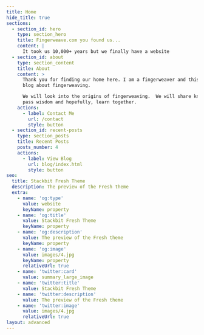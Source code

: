```yaml
---
title: Home
hide_title: true
sections:
  - section_id: hero
    type: section_hero
    title: Fingerweave.com you found us...
    content: |
      It took us 10,000+ years but we finally have a website
  - section_id: about
    type: section_content
    title: About
    content: >
      Thank you for finding our home here. I am a fingerweaver and this is a
      blog about fingerweaving. 

      We will look into the origins of fingerweaving.  We will share knowledge,
      pass wisdom and hopefully, learn together.
    actions:
      - label: Contact Me
        url: /contact
        style: button
  - section_id: recent-posts
    type: section_posts
    title: Recent Posts
    posts_number: 4
    actions:
      - label: View Blog
        url: blog/index.html
        style: button
seo:
  title: Stackbit Fresh Theme
  description: The preview of the Fresh theme
  extra:
    - name: 'og:type'
      value: website
      keyName: property
    - name: 'og:title'
      value: Stackbit Fresh Theme
      keyName: property
    - name: 'og:description'
      value: The preview of the Fresh theme
      keyName: property
    - name: 'og:image'
      value: images/4.jpg
      keyName: property
      relativeUrl: true
    - name: 'twitter:card'
      value: summary_large_image
    - name: 'twitter:title'
      value: Stackbit Fresh Theme
    - name: 'twitter:description'
      value: The preview of the Fresh theme
    - name: 'twitter:image'
      value: images/4.jpg
      relativeUrl: true
layout: advanced
---
```

